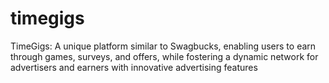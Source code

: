 # timegigs
TimeGigs: A unique platform similar to Swagbucks, enabling users to earn through games, surveys, and offers, while fostering a dynamic network for advertisers and earners with innovative advertising features
